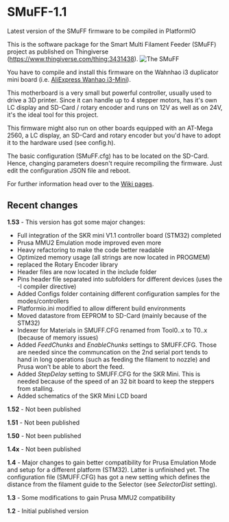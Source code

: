 # SMuFF-1.1
Latest version of the SMuFF firmware to be compiled in PlatformIO

This is the software package for the Smart Multi Filament Feeder (SMuFF) project as published on Thingiverse (https://www.thingiverse.com/thing:3431438).
![The SMuFF](https://github.com/technik-gegg/SMuFF-1.1/blob/master/images/SMuFF%20render-2.png)

You have to compile and install this firmware on the Wahnhao i3 duplicator mini board (i.e. [AliExpress Wanhao i3-Mini](https://www.aliexpress.com/item/motherboard-i3mini-0ne-motherboard-New-2017-Wanhao-printer-i3-Mini/32849200836.html?spm=a2g0x.10010108.1000001.12.20c22a870NKth9&pvid=f20ef7d9-21cb-4600-b3eb-75382e0c6661&gps-id=pcDetailBottomMoreOtherSeller&scm=1007.13338.122670.0&scm-url=1007.13338.122670.0&scm_id=1007.13338.122670.0])).

This motherboard is a very small but powerful controller, usually used to drive a 3D printer. Since it can handle up to 4 stepper motors, has it's own LC display and SD-Card / rotary encoder and runs on 12V as well as on 24V, it's the ideal tool for this project.  

This firmware might also run on other boards equipped with an AT-Mega 2560, a LC display, an SD-Card and rotary encoder but you'd have to adopt it to the hardware used (see config.h).

The basic configuration (SMuFF.cfg) has to be located on the SD-Card. Hence, changing parameters doesn't require recompiling the firmware. Just edit the configuration JSON file and reboot.

For further information head over to the [Wiki pages](https://github.com/technik-gegg/SMuFF-1.1/wiki).

## Recent changes
**1.53** - This version has got some major changes:
+ Full integration of the SKR mini V1.1 controller board (STM32) completed
+ Prusa MMU2 Emulation mode improved even more
+ Heavy refactoring to make the code better readable
+ Optimized memory usage (all strings are now located in PROGMEM)
+ replaced the Rotary Encoder library
+ Header files are now located in the include folder
+ Pins header file separated into subfolders for different devices (uses the  -I compiler directive)
+ Added Configs folder containing different configuration samples for the modes/controllers
+ Platformio.ini modified to allow different build environments
+ Moved datastore from EEPROM to SD-Card (mainly because of the STM32)
+ Indexer for Materials in SMUFF.CFG renamed from Tool0..x to T0..x (because of memory issues)
+ Added *FeedChunks* and *EnableChunks* settings to SMUFF.CFG. Those are needed since the communcation on the 2nd serial port tends to hand in long operations (such as feeding the filament to nozzle) and Prusa won't be able to abort the feed.
+ Added *StepDelay* setting to SMUFF.CFG for the SKR Mini. This is needed because of the speed of an 32 bit board to keep the steppers from stalling.
+ Added schematics of the SKR Mini LCD board

**1.52** - Not been published

**1.51** - Not been published

**1.50**  - Not been published

**1.4x** - Not been published

**1.4**  - Major changes to gain better compatibility for Prusa Emulation Mode and setup for a different platform (STM32). Latter is unfinished yet. 
The configuration file (SMUFF.CFG) has got a new setting which defines the distance from the filament guide to the Selector (see *SelectorDist* setting).

**1.3**  - Some modifications to gain Prusa MMU2 compatibility

**1.2**  - Initial published version
